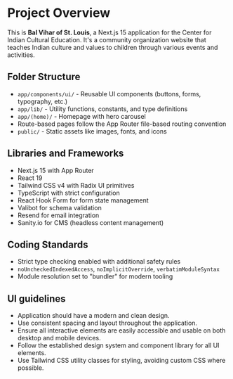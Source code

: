 # Project Overview

This is **Bal Vihar of St. Louis**, a Next.js 15 application for the Center for Indian Cultural Education. It's a community organization website that teaches Indian culture and values to children through various events and activities.

## Folder Structure

- `app/components/ui/` - Reusable UI components (buttons, forms, typography, etc.)
- `app/lib/` - Utility functions, constants, and type definitions
- `app/(home)/` - Homepage with hero carousel
- Route-based pages follow the App Router file-based routing convention
- `public/` - Static assets like images, fonts, and icons

## Libraries and Frameworks

- Next.js 15 with App Router
- React 19
- Tailwind CSS v4 with Radix UI primitives
- TypeScript with strict configuration
- React Hook Form for form state management
- Valibot for schema validation
- Resend for email integration
- Sanity.io for CMS (headless content management)

## Coding Standards

- Strict type checking enabled with additional safety rules
- `noUncheckedIndexedAccess`, `noImplicitOverride`, `verbatimModuleSyntax`
- Module resolution set to "bundler" for modern tooling

## UI guidelines

- Application should have a modern and clean design.
- Use consistent spacing and layout throughout the application.
- Ensure all interactive elements are easily accessible and usable on both desktop and mobile devices.
- Follow the established design system and component library for all UI elements.
- Use Tailwind CSS utility classes for styling, avoiding custom CSS where possible.
